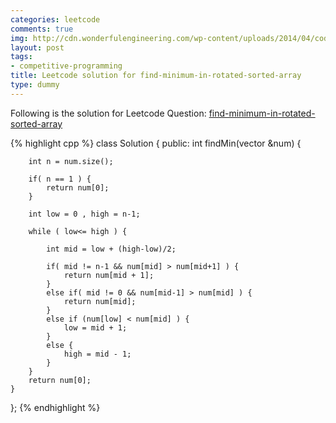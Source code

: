 ```yaml
---
categories: leetcode
comments: true
img: http://cdn.wonderfulengineering.com/wp-content/uploads/2014/04/code-wallpaper-6.png
layout: post
tags:
- competitive-programming
title: Leetcode solution for find-minimum-in-rotated-sorted-array
type: dummy
---
```


Following is the solution for Leetcode Question: [find-minimum-in-rotated-sorted-array](https://leetcode.com/problems/find-minimum-in-rotated-sorted-array/)

{% highlight cpp %}
class Solution {
public:
    int findMin(vector<int> &num) {
        
        int n = num.size();
        
        if( n == 1 ) {
            return num[0];
        }
        
        int low = 0 , high = n-1;
        
        while ( low<= high ) {
            
            int mid = low + (high-low)/2;
            
            if( mid != n-1 && num[mid] > num[mid+1] ) {
                return num[mid + 1];
            }
            else if( mid != 0 && num[mid-1] > num[mid] ) {
                return num[mid];
            }
            else if (num[low] < num[mid] ) {
                low = mid + 1;
            }
            else {
                high = mid - 1;
            }
        }
        return num[0];
    }
};
{% endhighlight %}